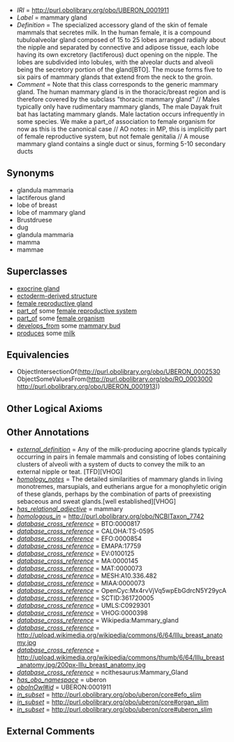  * *IRI* = http://purl.obolibrary.org/obo/UBERON_0001911
 * *Label* = mammary gland
 * *Definition* = The specialized accessory gland of the skin of female mammals that secretes milk. In the human female, it is a compound tubuloalveolar gland composed of 15 to 25 lobes arranged radially about the nipple and separated by connective and adipose tissue, each lobe having its own excretory (lactiferous) duct opening on the nipple. The lobes are subdivided into lobules, with the alveolar ducts and alveoli being the secretory portion of the gland[BTO]. The mouse forms five to six pairs of mammary glands that extend from the neck to the groin.
 * *Comment* = Note that this class corresponds to the generic mammary gland. The human mammary gland is in the thoracic/breast region and is therefore covered by the subclass "thoracic mammary gland" // Males typically only have rudimentary mammary glands, The male Dayak fruit bat has lactating mammary glands. Male lactation occurs infrequently in some species. We make a part_of association to female organism for now as this is the canonical case // AO notes: in MP, this is implicitly part of female reproductive system, but not female genitalia // A mouse mammary gland contains a single duct or sinus, forming 5-10 secondary ducts

## Synonyms

 * glandula mammaria
 * lactiferous gland
 * lobe of breast
 * lobe of mammary gland
 * Brustdruese
 * dug
 * glandula mammaria
 * mamma
 * mammae

## Superclasses

 * [exocrine gland](../../UBERON/65/UBERON_0002365.md)
 * [ectoderm-derived structure](../../UBERON/21/UBERON_0004121.md)
 * [female reproductive gland](../../UBERON/98/UBERON_0005398.md)
 * [part_of](../../BFO/50/BFO_0000050.md) some [female reproductive system](../../UBERON/74/UBERON_0000474.md)
 * [part_of](../../BFO/50/BFO_0000050.md) some [female organism](../../UBERON/00/UBERON_0003100.md)
 * [develops_from](../../RO/02/RO_0002202.md) some [mammary bud](../../UBERON/33/UBERON_0005333.md)
 * [produces](../../RO/00/RO_0003000.md) some [milk](../../UBERON/13/UBERON_0001913.md)

## Equivalencies

 * ObjectIntersectionOf(<http://purl.obolibrary.org/obo/UBERON_0002530> ObjectSomeValuesFrom(<http://purl.obolibrary.org/obo/RO_0003000> <http://purl.obolibrary.org/obo/UBERON_0001913>))

## Other Logical Axioms


## Other Annotations

 * *[external_definition](../../UBPROP/01/UBPROP_0000001.md)* = Any of the milk-producing apocrine glands typically occurring in pairs in female mammals and consisting of lobes containing clusters of alveoli with a system of ducts to convey the milk to an external nipple or teat. [TFD][VHOG]
 * *[homology_notes](../../UBPROP/03/UBPROP_0000003.md)* = The detailed similarities of mammary glands in living monotremes, marsupials, and eutherians argue for a monophyletic origin of these glands, perhaps by the combination of parts of preexisting sebaceous and sweat glands.[well established][VHOG]
 * *[has_relational_adjective](../../UBPROP/07/UBPROP_0000007.md)* = mammary
 * *[homologous_in](../../core#homologous/in/core#homologous_in.md)* = http://purl.obolibrary.org/obo/NCBITaxon_7742
 * *[database_cross_reference](../../ef/oboInOwl#hasDbXref.md)* = BTO:0000817
 * *[database_cross_reference](../../ef/oboInOwl#hasDbXref.md)* = CALOHA:TS-0595
 * *[database_cross_reference](../../ef/oboInOwl#hasDbXref.md)* = EFO:0000854
 * *[database_cross_reference](../../ef/oboInOwl#hasDbXref.md)* = EMAPA:17759
 * *[database_cross_reference](../../ef/oboInOwl#hasDbXref.md)* = EV:0100125
 * *[database_cross_reference](../../ef/oboInOwl#hasDbXref.md)* = MA:0000145
 * *[database_cross_reference](../../ef/oboInOwl#hasDbXref.md)* = MAT:0000073
 * *[database_cross_reference](../../ef/oboInOwl#hasDbXref.md)* = MESH:A10.336.482
 * *[database_cross_reference](../../ef/oboInOwl#hasDbXref.md)* = MIAA:0000073
 * *[database_cross_reference](../../ef/oboInOwl#hasDbXref.md)* = OpenCyc:Mx4rvVjVq5wpEbGdrcN5Y29ycA
 * *[database_cross_reference](../../ef/oboInOwl#hasDbXref.md)* = SCTID:361720005
 * *[database_cross_reference](../../ef/oboInOwl#hasDbXref.md)* = UMLS:C0929301
 * *[database_cross_reference](../../ef/oboInOwl#hasDbXref.md)* = VHOG:0000398
 * *[database_cross_reference](../../ef/oboInOwl#hasDbXref.md)* = Wikipedia:Mammary_gland
 * *[database_cross_reference](../../ef/oboInOwl#hasDbXref.md)* = http://upload.wikimedia.org/wikipedia/commons/6/64/Illu_breast_anatomy.jpg
 * *[database_cross_reference](../../ef/oboInOwl#hasDbXref.md)* = http://upload.wikimedia.org/wikipedia/commons/thumb/6/64/Illu_breast_anatomy.jpg/200px-Illu_breast_anatomy.jpg
 * *[database_cross_reference](../../ef/oboInOwl#hasDbXref.md)* = ncithesaurus:Mammary_Gland
 * *[has_obo_namespace](../../ce/oboInOwl#hasOBONamespace.md)* = uberon
 * *[oboInOwl#id](../../id/oboInOwl#id.md)* = UBERON:0001911
 * *[in_subset](../../et/oboInOwl#inSubset.md)* = http://purl.obolibrary.org/obo/uberon/core#efo_slim
 * *[in_subset](../../et/oboInOwl#inSubset.md)* = http://purl.obolibrary.org/obo/uberon/core#organ_slim
 * *[in_subset](../../et/oboInOwl#inSubset.md)* = http://purl.obolibrary.org/obo/uberon/core#uberon_slim

## External Comments

